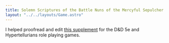 ```yaml
---
title: Solemn Scriptures of the Battle Nuns of the Mercyful Sepulcher
layout: "../../layouts/Game.astro"
---
```


I helped proofread and edit [this supplement](https://mottokrosh.com/machinations/solemn-scriptures/) for the D&D 5e and Hypertellurians role playing games.